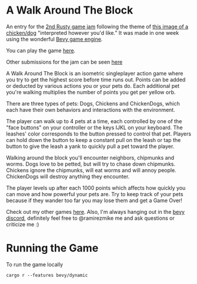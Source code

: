 # A Walk Around The Block

An entry for the [2nd Rusty game jam][jam] following the theme of [this image of a chicken/dog][theme] "interpreted however you'd like." It was made in one week using the wonderful [Bevy game engine][bevy]. 

You can play the game [here][itch].

Other submissions for the jam can be seen [here][submissions]

A Walk Around The Block is an isometric singleplayer action game where you try to get the highest score before time runs out. Points can be added or deducted by various actions you or your pets do. Each additional pet you're walking multiplies the number of points you get per yellow orb.

There are three types of pets: Dogs, Chickens and ChickenDogs, which each have their own behaviors and interactions with the environment.

The player can walk up to 4 pets at a time, each controlled by one of the "face buttons" on your controller or the keys IJKL on your keyboard. The leashes' color corresponds to the button pressed to control that pet. Players can hold down the button to keep a constant pull on the leash or tap the button to give the leash a yank to quickly pull a pet toward the player.

Walking around the block you'll encounter neighbors, chipmunks and worms. Dogs love to be petted, but will try to chase down chipmunks. Chickens ignore the chipmunks, will eat worms and will annoy people. ChickenDogs will destroy anything they encounter.

The player levels up after each 1000 points which affects how quickly you can move and how powerful your pets are. Try to keep track of your pets because if they wander too far you may lose them and get a Game Over!

Check out my other games [here][othergames]. Also, I'm always hanging out in the [bevy discord][bevy-discord], definitely feel free to @ramirezmike me and ask questions or criticize me :)


# Running the Game

To run the game locally

```
cargo r --features bevy/dynamic
```

[jam]: https://itch.io/jam/rusty-jam-2
[bevy]: https://bevyengine.org/
[theme]: https://img.itch.zone/aW1nLzkyMjkxOTIucG5n/original/xgeODP.png 
[itch]: https://ramirezmike2.itch.io/a-walk-around-the-block 
[submissions]: https://itch.io/jam/rusty-jam-2/entries
[othergames]: https://ramirezmike2.itch.io/
[bevy-discord]: https://discord.gg/bevy
